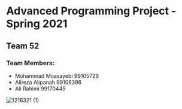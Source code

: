 # Advanced Programming Project - Spring 2021
## Team 52

### Team Members:
- Mohammad Moasayebi 99105729
- Alireza Alipanah 99106396
- Ali Rahimi 99170445 

![1216321 (1)](https://user-images.githubusercontent.com/79235311/125174690-7bbd7280-e1dc-11eb-8abf-fdbddd857604.png)


